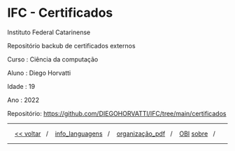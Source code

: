 # IFC - Certificados
Instituto Federal Catarinense

Repositório backub de certificados externos

Curso    : Ciência da computação

Aluno    : Diego Horvatti

Idade    : 19

Ano      : 2022

Repositório: https://github.com/DIEGOHORVATTI/IFC/tree/main/certificados


<hr />
<div align="center">
  <span>
    <a href="https://github.com/DIEGOHORVATTI/IFC"><<&nbsp;voltar</a>
  </span>
  <span>&nbsp;&nbsp;/&nbsp;&nbsp;&nbsp;</span>
  <span>
    <a href="../info_languagens">info_languagens</a>
    </span>
  <span>&nbsp;&nbsp;/&nbsp;&nbsp;&nbsp;</span>
  <span>
  <span>
   <a href="../organização_pdf">organização_pdf</a>
  </span>
  <span>&nbsp;&nbsp;/&nbsp;&nbsp;&nbsp;</span>
  <span>
   <a href="../OBI">OBI</a>
  </span>
   <a href="https://github.com/DIEGOHORVATTI">sobre</a>
  </span>
  <span>&nbsp;&nbsp;/&nbsp;&nbsp;&nbsp;</span>
</div>
<hr />